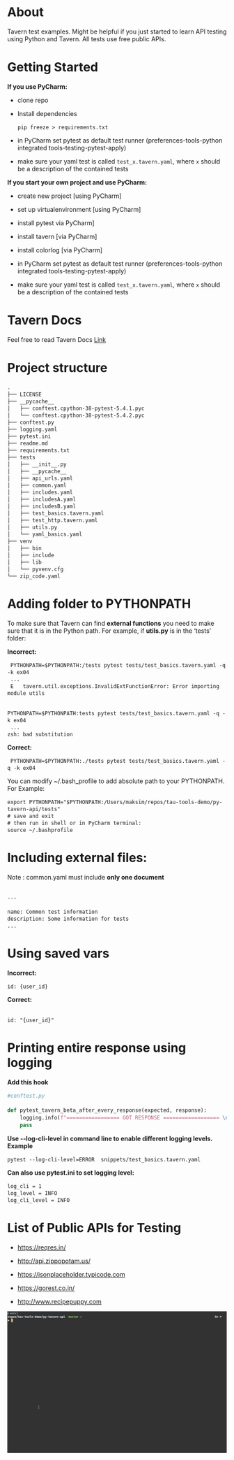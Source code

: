 # About

Tavern test examples. Might be helpful if you just started to learn  API testing using Python and Tavern. All tests use free public APIs. 

# Getting Started

**If you use PyCharm:**

- clone repo

- Install dependencies

  ```
  pip freeze > requirements.txt
  ```

-   in PyCharm set pytest as default test runner (preferences-tools-python integrated tools-testing-pytest-apply)
-   make sure your  yaml test is  called `test_x.tavern.yaml`, where `x` should be a description of the contained tests



**If you start your own project  and use PyCharm:**

- create new project [using PyCharm] 

- set up virtualenvironment [using PyCharm] 

-   install pytest via PyCharm]
-   install tavern [via PyCharm]
-   install colorlog [via PyCharm]

-   in PyCharm set pytest as default test runner (preferences-tools-python integrated tools-testing-pytest-apply)
-   make sure your  yaml test is  called `test_x.tavern.yaml`, where `x` should be a description of the contained tests



# Tavern Docs

Feel free to read Tavern Docs [Link](#https://tavern.readthedocs.io/en/latest/basics.html)



# Project structure

```
.
├── LICENSE
├── __pycache__
│   ├── conftest.cpython-38-pytest-5.4.1.pyc
│   └── conftest.cpython-38-pytest-5.4.2.pyc
├── conftest.py
├── logging.yaml
├── pytest.ini
├── readme.md
├── requirements.txt
├── tests
│   ├── __init__.py
│   ├── __pycache__
│   ├── api_urls.yaml
│   ├── common.yaml
│   ├── includes.yaml
│   ├── includesA.yaml
│   ├── includesB.yaml
│   ├── test_basics.tavern.yaml
│   ├── test_http.tavern.yaml
│   ├── utils.py
│   └── yaml_basics.yaml
├── venv
│   ├── bin
│   ├── include
│   ├── lib
│   └── pyvenv.cfg
└── zip_code.yaml
```



# Adding folder to PYTHONPATH

To make sure that Tavern can find **external functions** you need to make sure that it is in the Python path. For example, if **utils.py** is in the ‘tests’ folder:

**Incorrect:**

```
 PYTHONPATH=$PYTHONPATH:/tests pytest tests/test_basics.tavern.yaml -q -k ex04
 ...
 E   tavern.util.exceptions.InvalidExtFunctionError: Error importing module utils
 
```

```
PYTHONPATH=$PYTHONPATH:tests pytest tests/test_basics.tavern.yaml -q -k ex04
 ...
zsh: bad substitution
```



**Correct:**

```
 PYTHONPATH=$PYTHONPATH:./tests pytest tests/test_basics.tavern.yaml -q -k ex04
```



You can modify  ~/.bash_profile  to add absolute path to your PYTHONPATH. For Example:

```
export PYTHONPATH="$PYTHONPATH:/Users/maksim/repos/tau-tools-demo/py-tavern-api/tests"
# save and exit
# then run in shell or in PyCharm terminal:
source ~/.bashprofile

```



# Including external files:

Note : common.yaml  must include **only one document**

```

---

name: Common test information
description: Some information for tests
...
```



# Using saved vars

**Incorrect:**

```
id: {user_id}
```

**Correct:**

```

id: "{user_id}"
```



# Printing entire response using logging

**Add this hook**

```python
#conftest.py

def pytest_tavern_beta_after_every_response(expected, response):
    logging.info(f"================= GOT RESPONSE ================== \n\n{dumps(response.json(), indent=4)}")
    pass
```



**Use --log-cli-level  in command line to enable different logging levels. Example**

```
pytest --log-cli-level=ERROR  snippets/test_basics.tavern.yaml
```



**Can also use pytest.ini  to set logging level:**

```
log_cli = 1
log_level = INFO
log_cli_level = INFO
```

# List of Public APIs for Testing

-  https://reqres.in/

- http://api.zippopotam.us/

- https://jsonplaceholder.typicode.com

- https://gorest.co.in/

- http://www.recipepuppy.com

  

 

![video demo](tavern-demo.gif)